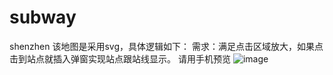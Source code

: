 # subway
shenzhen
该地图是采用svg，具体逻辑如下：
需求：满足点击区域放大，如果点击到站点就插入弹窗实现站点跟站线显示。
请用手机预览
![image](https://github.com/maryrui/subway/blob/master/img/user.png)
